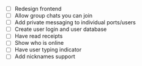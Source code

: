 * [ ] Redesign frontend
* [ ] Allow group chats you can join
* [ ] Add private messaging to individual ports/users
* [ ] Create user login and user database
* [ ] Have read receipts
* [ ] Show who is online
* [ ] Have user typing indicator
* [ ] Add nicknames support
